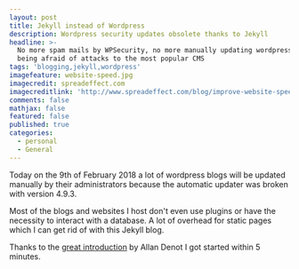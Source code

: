 ```yaml
---
layout: post
title: Jekyll instead of Wordpress
description: Wordpress security updates obsolete thanks to Jekyll
headline: >-
  No more spam mails by WPSecurity, no more manually updating wordpress and
  being afraid of attacks to the most popular CMS
tags: 'blogging,jekyll,wordpress'
imagefeature: website-speed.jpg
imagecredit: spreadeffect.com
imagecreditlink: 'http://www.spreadeffect.com/blog/improve-website-speed/'
comments: false
mathjax: false
featured: false
published: true
categories:
  - personal
  - General
---
```

Today on the 9th of February 2018 a lot of wordpress blogs will be updated manually by their administrators because the automatic updater was broken with version 4.9.3.

Most of the blogs and websites I host don't even use plugins or have the necessity to interact with a database.  A lot of overhead for static pages which I can get rid of with this Jekyll blog.

Thanks to the [great introduction](http://allandenot.com/development/2015/01/11/blogging-like-a-dev-jekyll-github-prose-io.html) by Allan Denot I got started within 5 minutes.
